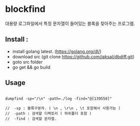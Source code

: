 blockfind
=========

대용량 로그파일에서 특정 문자열이 들어있는 블록을 찾아주는 프로그램.

Install :
-------------

* install golang latest. (https://golang.org/dl/)
* download src (git clone https://github.com/jaksal/dbdiff.git)
* goto src folder 
* go get && go build


Usage 
-----
```

dumpfind -sp="/\n" -path=./log -find="@[139558]"

//  -sp : 블록구분자. ( \n , \r\n , \t 포함해서 사용가능 )
//  -path : 검색할 디렉토리 ( 하위폴더 포함 )
//  -find : 검색할 문자열.
```


